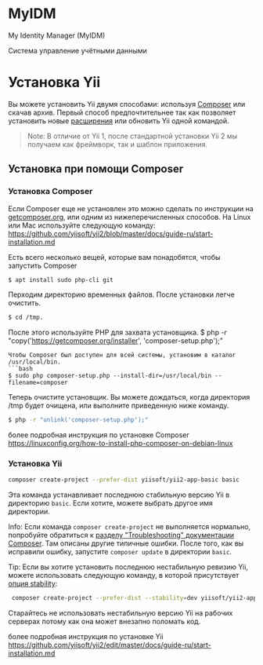 # MyIDM
My Identity Manager (MyIDM)


Система управление учётными данными 





Установка Yii <span id="installing-from-composer"></span>
==============

Вы можете установить Yii двумя способами: используя [Composer](https://getcomposer.org/) или скачав архив.
Первый способ предпочтительнее так как позволяет установить новые [расширения](structure-extensions.md)
или обновить Yii одной командой.

> Note: В отличие от Yii 1, после стандартной установки Yii 2 мы получаем как фреймворк, так и шаблон приложения.


Установка при помощи Composer <span id="installing-via-composer"></span>
-----------------------

### Установка Composer

Если Composer еще не установлен это можно сделать по инструкции на
[getcomposer.org](https://getcomposer.org/download/), или одним из нижеперечисленных способов. На Linux или Mac 
используйте следующую команду:
https://github.com/yiisoft/yii2/blob/master/docs/guide-ru/start-installation.md

Есть всего несколько вещей, которые вам понадобятся, чтобы запустить Composer
```bash
$ apt install sudo php-cli git
```

Перходим директорию временных файлов. После установки легче очистить.
```bash
$ cd /tmp. 
```

После этого используйте PHP для захвата установщика.
$ php -r "copy('https://getcomposer.org/installer', 'composer-setup.php');"
```
Чтобы Composer был доступен для всей системы, установим в каталог /usr/local/bin.
```bash
$ sudo php composer-setup.php --install-dir=/usr/local/bin --filename=composer
```

Теперь очистите установщик. Вы можете дождаться, когда директория /tmp будет очищена, или выполните приведенную ниже команду.
```bash
$ php -r "unlink('composer-setup.php');"
```

более подробная инструкция по установке Composer
https://linuxconfig.org/how-to-install-php-composer-on-debian-linux

### Установка Yii

```bash
composer create-project --prefer-dist yiisoft/yii2-app-basic basic
```

Эта команда устанавливает последнюю стабильную версию Yii в директорию `basic`. Если хотите, можете выбрать другое
имя директории.

Info: Если команда `composer create-project` не выполняется нормально, попробуйте обратиться к
[разделу "Troubleshooting" документации Composer](https://getcomposer.org/doc/articles/troubleshooting.md).
Там описаны другие типичные ошибки. После того, как вы исправили ошибку, запустите `composer update` в директории `basic`.

Tip: Если вы хотите установить последнюю нестабильную ревизию Yii, можете использовать следующую команду,
в которой присутствует [опция stability](https://getcomposer.org/doc/04-schema.md#minimum-stability):

```bash
 composer create-project --prefer-dist --stability=dev yiisoft/yii2-app-basic basic
```

Старайтесь не использовать нестабильную версию Yii на рабочих серверах потому как она может внезапно поломать код.

более подробная инструкция по установке Yii
https://github.com/yiisoft/yii2/edit/master/docs/guide-ru/start-installation.md



